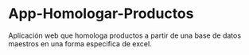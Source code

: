 # App-Homologar-Productos
Aplicación web que homologa productos a partir de una base de datos maestros en una forma especifica de excel.

